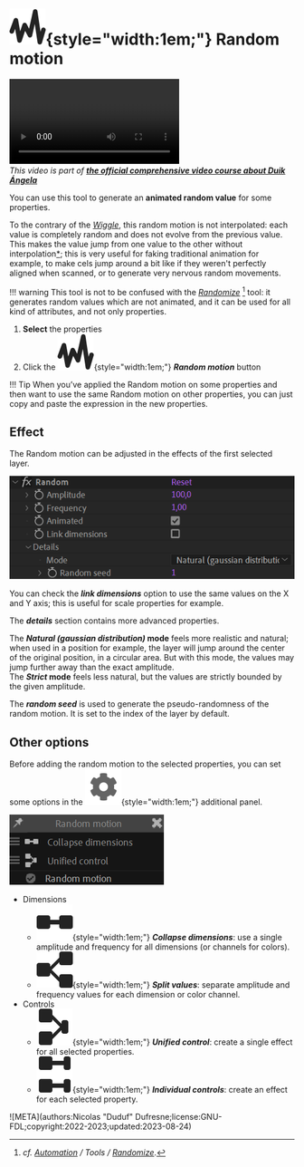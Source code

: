 # ![](../../img/duik/icons/random.svg){style="width:1em;"} Random motion

![RXLAB_VIDEO](https://rxlaboratory.org/wp-content/uploads/rx-videos/Duik17_F08_Random__EN_720.mp4)  
*This video is part of [__the official comprehensive video course about Duik Ángela__](https://rxlaboratory.org/product/the-official-comprehensive-video-course-about-duik-angela/)*

You can use this tool to generate an **animated random value** for some properties.

To the contrary of the [*Wiggle*](wiggle.md), this random motion is not interpolated: each value is completely random and does not evolve from the previous value. This makes the value jump from one value to the other without interpolation[*](../../misc/glossary.md); this is very useful for faking traditional animation for example, to make cels jump around a bit like if they weren't perfectly aligned when scanned, or to generate very nervous random movements.

!!! warning
    This tool is not to be confused with the [*Randomize*](tools/randomize.md) [^randomize] tool: it generates random values which are not animated, and it can be used for all kind of attributes, and not only properties.

1. **Select** the properties
2. Click the ![](../../img/duik/icons/random.svg){style="width:1em;"} ***Random motion*** button

!!! Tip
    When you’ve applied the Random motion on some properties and then want to use the same Random motion on other properties, you can just copy and paste the expression in the new properties.

## Effect

The Random motion can be adjusted in the effects of the first selected layer.

![](../../img/duik/automation/random-effect.png)

You can check the ***link dimensions*** option to use the same values on the X and Y axis; this is useful for scale properties for example.

The ***details*** section contains more advanced properties.

The ***Natural (gaussian distribution)* mode** feels more realistic and natural; when used in a position for example, the layer will jump around the center of the original position, in a circular area. But with this mode, the values may jump  further away than the exact amplitude.  
The ***Strict* mode** feels less natural, but the values are strictly bounded by the given amplitude.

The ***random seed*** is used to generate the pseudo-randomness of the random motion. It is set to the index of the layer by default.

## Other options

Before adding the random motion to the selected properties, you can set some options in the ![](../../img/duik/icons/options.svg){style="width:1em;"} additional panel.

![](../../img/duik/automation/random-options.png)

- Dimensions  
    - ![](../../img/duik/icons/collapse_dimensions.svg){style="width:1em;"} ***Collapse dimensions***: use a single amplitude and frequency for all dimensions (or channels for colors).
    - ![](../../img/duik/icons/separate_dimensions.svg){style="width:1em;"} ***Split values***: separate amplitude and frequency values for each dimension or color channel.
- Controls  
    - ![](../../img/duik/icons/unified_control.svg){style="width:1em;"} ***Unified control***: create a single effect for all selected properties.
    - ![](../../img/duik/icons/individual_control.svg){style="width:1em;"} ***Individual controls***: create an effect for each selected property.

[^randomize]: *cf. [Automation](index.md) / Tools / [Randomize](tools/randomize.md)*.


![META](authors:Nicolas "Duduf" Dufresne;license:GNU-FDL;copyright:2022-2023;updated:2023-08-24)
